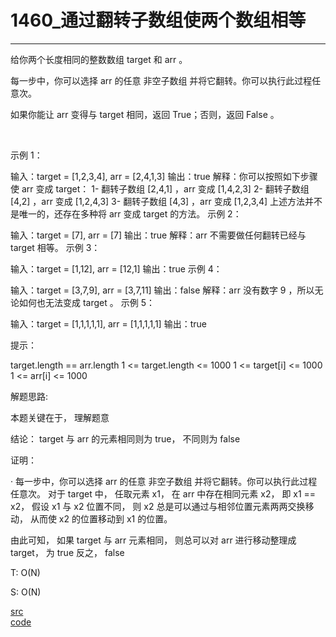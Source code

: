 # 1460_通过翻转子数组使两个数组相等

---

给你两个长度相同的整数数组 target 和 arr 。

每一步中，你可以选择 arr 的任意 非空子数组 并将它翻转。你可以执行此过程任意次。

如果你能让 arr 变得与 target 相同，返回 True；否则，返回 False 。

 

示例 1：

输入：target = [1,2,3,4], arr = [2,4,1,3]
输出：true
解释：你可以按照如下步骤使 arr 变成 target：
1- 翻转子数组 [2,4,1] ，arr 变成 [1,4,2,3]
2- 翻转子数组 [4,2] ，arr 变成 [1,2,4,3]
3- 翻转子数组 [4,3] ，arr 变成 [1,2,3,4]
上述方法并不是唯一的，还存在多种将 arr 变成 target 的方法。
示例 2：

输入：target = [7], arr = [7]
输出：true
解释：arr 不需要做任何翻转已经与 target 相等。
示例 3：

输入：target = [1,12], arr = [12,1]
输出：true
示例 4：

输入：target = [3,7,9], arr = [3,7,11]
输出：false
解释：arr 没有数字 9 ，所以无论如何也无法变成 target 。
示例 5：

输入：target = [1,1,1,1,1], arr = [1,1,1,1,1]
输出：true
 

提示：

target.length == arr.length
1 <= target.length <= 1000
1 <= target[i] <= 1000
1 <= arr[i] <= 1000


解题思路:

本题关键在于， 理解题意

结论： target 与 arr 的元素相同则为 true， 不同则为 false

证明：

· 每一步中，你可以选择 arr 的任意 非空子数组 并将它翻转。你可以执行此过程任意次。
对于 target 中， 任取元素 x1， 在 arr 中存在相同元素 x2， 即 x1 == x2， 假设 x1 与 x2 位置不同， 则 x2 总是可以通过与相邻位置元素两两交换移动， 从而使 x2 的位置移动到 x1 的位置。

由此可知， 如果 target 与 arr 元素相同， 则总可以对 arr 进行移动整理成 target， 为 true
反之， false

T: O(N)

S: O(N)

[src](https://leetcode-cn.com/problems/make-two-arrays-equal-by-reversing-sub-arrays/) <br>
[code](code/1460.c) <br>
